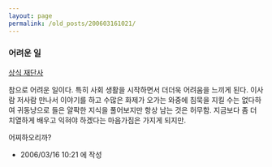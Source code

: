 ```yaml
---
layout: page
permalink: /old_posts/200603161021/
---
```


### 어려운 일

<a href="http://einbert.egloos.com/1628713" title="">상식 재단사</a> 

참으로 어려운 일이다. 특히 사회 생활을 시작하면서 더더욱 어려움을 느끼게 된다.
이사람 저사람 만나서 이야기를 하고 수많은 화제가 오가는 와중에 침묵을 지킬 수는 없다하여 귀동냥으로 들은 얄팍한 지식을 풀어보지만 항상 남는 것은 허무함.
지금보다 좀 더 치열하게 배우고 익혀야 하겠다는 마음가짐은 가지게 되지만.




어찌하오리까?




- 2006/03/16 10:21 에 작성